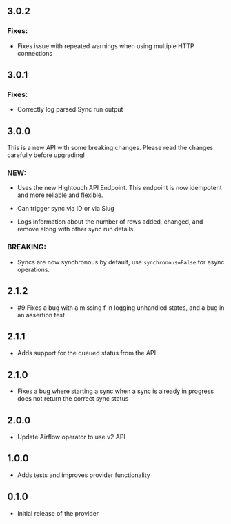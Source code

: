 ## 3.0.2

### Fixes:

* Fixes issue with repeated warnings when using multiple HTTP connections

## 3.0.1

### Fixes:

* Correctly log parsed Sync run output

## 3.0.0

This is a new API with some breaking changes. Please read the changes carefully
before upgrading!

### NEW:

* Uses the new Hightouch API Endpoint. This endpoint is now idempotent and more
reliable and flexible.

* Can trigger sync via ID or via Slug

* Logs information about the number of rows added, changed, and remove along
with other sync run details

### BREAKING:

* Syncs are now synchronous by default, use `synchronous=False` for async
operations.

## 2.1.2

* #9 Fixes a bug with a missing f in logging unhandled states, and a bug
in an assertion test

## 2.1.1

* Adds support for the queued status from the API

## 2.1.0

* Fixes a bug where starting a sync when a sync is already in progress does not
return the correct sync status

## 2.0.0

* Update Airflow operator to use v2 API

## 1.0.0

* Adds tests and improves provider functionality


## 0.1.0

* Initial release of the provider

